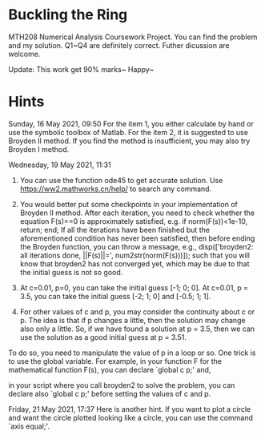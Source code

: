 # Buckling the Ring

MTH208 Numerical Analysis Coursework Project. You can find the problem and my solution. Q1~Q4 are definitely correct. Futher dicussion are welcome. 

Update: This work get 90% marks~ Happy~


# Hints
Sunday, 16 May 2021, 09:50
For the item 1, you either calculate by hand or use the symbolic toolbox of Matlab. For the item 2, it is suggested to use Broyden II method. If you find the method is insufficient, you may also try Broyden I method.



Wednesday, 19 May 2021, 11:31
1. You can use the function ode45 to get accurate solution. Use https://ww2.mathworks.cn/help/ to search any command.

2. You would better put some checkpoints in your implementation of Broyden II method. After each iteration, you need to check whether the equation F(s)==0 is approximately satisfied, e.g. if norm(F(s))<1e-10, return; end; If all the iterations have been finished but the aforementioned condition has never been satisfied, then before ending the Broyden function, you can throw a message, e.g., disp(['broyden2: all iterations done, ||F(s)||=', num2str(norm(F(s)))]); such that you will know that broyden2 has not converged yet, which may be due to that the initial guess is not so good.

3. At c=0.01, p=0, you can take the initial guess [-1; 0; 0]. At c=0.01, p = 3.5, you can take the initial guess [-2; 1; 0] and [-0.5; 1; 1].

4. For other values of c and p, you may consider the continuity about c or p. The idea is that if p changes a little, then the solution may change also only a little. So, if we have found a solution at p = 3.5, then we can use the solution as a good initial guess at p = 3.51. 

To do so, you need to manipulate the value of p in a loop or so. One trick is to use the global variable. For example, in your function F for the mathematical function F(s), you can declare `global c p;' and, 

in your script where you call broyden2 to solve the problem, you can declare also `global c p;' before setting the values of c and p.




Friday, 21 May 2021, 17:37
Here is another hint. If you want to plot a circle and want the circle plotted looking like a circle, you can use the command `axis equal;'.



